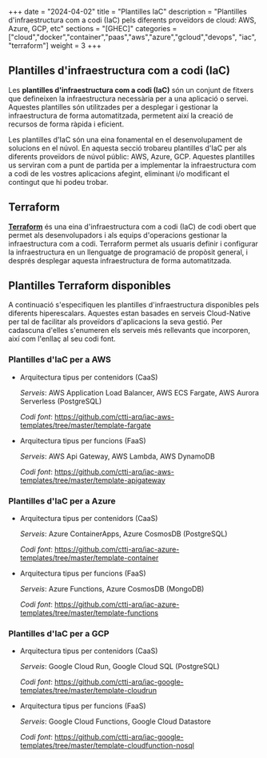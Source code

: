 +++
date        = "2024-04-02"
title       = "Plantilles IaC"
description = "Plantilles d'infraestructura com a codi (IaC) pels diferents proveïdors de cloud: AWS, Azure, GCP, etc"
sections    = "[GHEC]"
categories  = ["cloud","docker","container","paas","aws","azure","gcloud","devops", "iac", "terraform"]
weight      = 3
+++


## Plantilles d'infraestructura com a codi (IaC)

Les **plantilles d'infraestructura com a codi (IaC)** són un conjunt de fitxers que defineixen la infraestructura necessària per a una aplicació o servei. Aquestes plantilles són utilitzades per a desplegar i gestionar la infraestructura de forma automatitzada, permetent així la creació de recursos de forma ràpida i eficient.

Les plantilles d'IaC són una eina fonamental en el desenvolupament de solucions en el núvol. En aquesta secció trobareu plantilles d'IaC per als diferents proveïdors de núvol públic: AWS, Azure, GCP. Aquestes plantilles us serviran com a punt de partida per a implementar la infraestructura com a codi de les vostres aplicacions afegint, eliminant i/o modificant el contingut que hi podeu trobar.

## Terraform

**[Terraform](https://www.terraform.io/)** és una eina d'infraestructura com a codi (IaC) de codi obert que permet als desenvolupadors i als equips d'operacions gestionar la infraestructura com a codi. Terraform permet als usuaris definir i configurar la infraestructura en un llenguatge de programació de propòsit general, i després desplegar aquesta infraestructura de forma automatitzada.

## Plantilles Terraform disponibles

A continuació s'especifiquen les plantilles d'infraestructura disponibles pels diferents hiperescalars. Aquestes estan basades en serveis Cloud-Native per tal de facilitar als proveïdors d'aplicacions la seva gestió. Per cadascuna d'elles s'enumeren els serveis més rellevants que incorporen, així com l'enllaç al seu codi font.

### Plantilles d'IaC per a AWS

* Arquitectura tipus per contenidors (CaaS)

    _Serveis_: AWS Application Load Balancer, AWS ECS Fargate, AWS Aurora Serverless (PostgreSQL)

    _Codi font_: https://github.com/ctti-arq/iac-aws-templates/tree/master/template-fargate

* Arquitectura tipus per funcions (FaaS)

    _Serveis_: AWS Api Gateway, AWS Lambda, AWS DynamoDB

    _Codi font_: https://github.com/ctti-arq/iac-aws-templates/tree/master/template-apigateway


### Plantilles d'IaC per a Azure

* Arquitectura tipus per contenidors (CaaS)

    _Serveis_: Azure ContainerApps, Azure CosmosDB (PostgreSQL)

    _Codi font_: https://github.com/ctti-arq/iac-azure-templates/tree/master/template-container

* Arquitectura tipus per funcions (FaaS)

    _Serveis_: Azure Functions, Azure CosmosDB (MongoDB)

    _Codi font_: https://github.com/ctti-arq/iac-azure-templates/tree/master/template-functions

### Plantilles d'IaC per a GCP

* Arquitectura tipus per contenidors (CaaS)

    _Serveis_: Google Cloud Run, Google Cloud SQL (PostgreSQL)

    _Codi font_: https://github.com/ctti-arq/iac-google-templates/tree/master/template-cloudrun

* Arquitectura tipus per funcions (FaaS)

    _Serveis_: Google Cloud Functions, Google Cloud Datastore

    _Codi font_: https://github.com/ctti-arq/iac-google-templates/tree/master/template-cloudfunction-nosql

